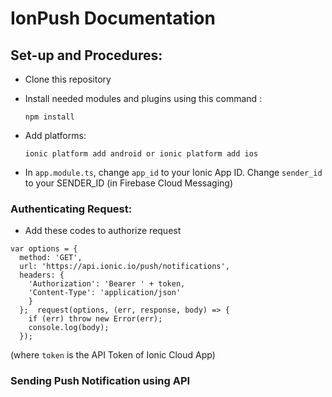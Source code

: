 # IonPush Documentation

## Set-up and Procedures:
- Clone this repository
- Install needed modules and plugins using this command : 

  `npm install`
- Add platforms:

   `ionic platform add android or ionic platform add ios`
- In `app.module.ts`, change `app_id` to your Ionic App ID. Change `sender_id` to your SENDER_ID (in Firebase Cloud Messaging)

### Authenticating Request:
- Add these codes to  authorize request

```node
var options = {
  method: 'GET',
  url: 'https://api.ionic.io/push/notifications',
  headers: {
    'Authorization': 'Bearer ' + token,
    'Content-Type': 'application/json'
    }
  };  request(options, (err, response, body) => {
    if (err) throw new Error(err);
    console.log(body);
  });
```
(where `token` is the API Token of Ionic Cloud App)

### Sending Push Notification using API

